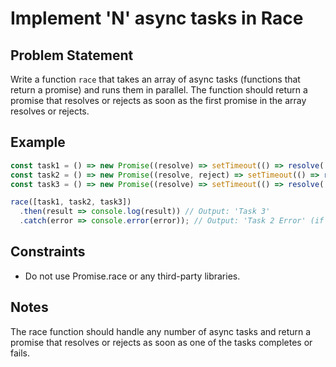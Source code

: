 # Implement 'N' async tasks in Race

## Problem Statement
Write a function `race` that takes an array of async tasks (functions that return a promise) and runs them in parallel. The function should return a promise that resolves or rejects as soon as the first promise in the array resolves or rejects.

## Example
```javascript
const task1 = () => new Promise((resolve) => setTimeout(() => resolve('Task 1'), 300));
const task2 = () => new Promise((resolve, reject) => setTimeout(() => reject('Task 2 Error'), 200));
const task3 = () => new Promise((resolve) => setTimeout(() => resolve('Task 3'), 100));

race([task1, task2, task3])
  .then(result => console.log(result)) // Output: 'Task 3'
  .catch(error => console.error(error)); // Output: 'Task 2 Error' (if rejection happens first)
```

## Constraints
  - Do not use Promise.race or any third-party libraries.

## Notes
The race function should handle any number of async tasks and return a promise that resolves or rejects as soon as one of the tasks completes or fails.
